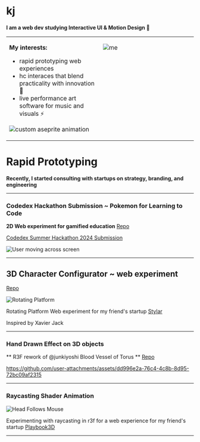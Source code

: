 # kj

**I am a web dev studying Interactive UI & Motion Design 🌱**

<table border="0">
  <tr>
    <td valign="top" width="50%">

**My interests:**
- rapid prototyping web experiences
- hc interaces that blend practicality with innovation 🎨
- live performance art software for music and visuals ⚡

![custom aseprite animation](https://media.giphy.com/media/p6WFcuoGbFLxTr3IE4/giphy.gif)

</td>
    <td valign="top" width="50%">

![me](https://i.giphy.com/media/v1.Y2lkPTc5MGI3NjExa3RmMHV4bmFuMDRsZWs3Mjl6aW12bHEzODRvanlubXBwNTdhaG4yaSZlcD12MV9pbnRlcm5hbF9naWZfYnlfaWQmY3Q9Zw/slyjIbhzkglAdw1XBS/giphy.gif)

</td>
  </tr>
</table>

# Rapid Prototyping

**Recently, I started consulting with startups on strategy, branding, and engineering**

---

### Codedex Hackathon Submission ~ Pokemon for Learning to Code

**2D Web experiment for gamified education**
[Repo](https://github.com/kjwrld/rpg-folio)

[Codedex Summer Hackathon 2024 Submission](https://www.codedex.io/hackathon)

![User moving across screen](https://i.giphy.com/media/v1.Y2lkPTc5MGI3NjExZGM3aXFxdHJrZzBhbjZnYWYwMzUxNzZ4aDFsODNqbmtmaGpyN2gyYiZlcD12MV9pbnRlcm5hbF9naWZfYnlfaWQmY3Q9Zw/PDmpRIu5fVC22YaPNu/giphy-downsized.gif)

---

## 3D Character Configurator ~ web experiment

[Repo](https://github.com/kjwrld/fitswitch)

![Rotating Platform](https://i.giphy.com/media/v1.Y2lkPTc5MGI3NjExNW1ocjNpbmhhaXI3dXU3YnUzdGgwOW5kbW9uZnBlM2U4eGZneGQ4MyZlcD12MV9pbnRlcm5hbF9naWZfYnlfaWQmY3Q9Zw/F5ZhmsD5TksSd7KN5z/giphy.gif)

Rotating Platform Web experiment for my friend's startup [Stylar](https://www.stylar.com/browser-extension)

Inspired by Xavier Jack

---

### Hand Drawn Effect on 3D objects

** R3F rework of @junkiyoshi Blood Vessel of Torus **
[Repo](https://github.com/kjwrld/blood-vessel)


https://github.com/user-attachments/assets/dd996e2a-76c4-4c8b-8d95-72bc09af2315

---
### Raycasting Shader Animation

![Head Follows Mouse](https://i.giphy.com/media/v1.Y2lkPTc5MGI3NjExcWNqdHVqbjdpOTBza2NtczdwYWl5ZmE1MWN2ZWh0ZTliNmE5Yjd3aiZlcD12MV9pbnRlcm5hbF9naWZfYnlfaWQmY3Q9Zw/DiJZ9RrZeVtFVhdUnw/giphy.gif)

Experimenting with raycasting in r3f for a web experience for my friend's startup [Playbook3D](https://playbook3d.com/)

---
